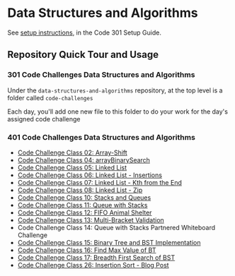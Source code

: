# Data Structures and Algorithms

See [setup instructions](https://codefellows.github.io/setup-guide/code-301/3-code-challenges), in the Code 301 Setup Guide.

## Repository Quick Tour and Usage

### 301 Code Challenges Data Structures and Algorithms

Under the `data-structures-and-algorithms` repository, at the top level is a folder called `code-challenges`

Each day, you'll add one new file to this folder to do your work for the day's assigned code challenge

### 401 Code Challenges Data Structures and Algorithms

- [Code Challenge Class 02: Array-Shift](challenges401/arrayShift/README.md)
- [Code Challenge Class 04: arrayBinarySearch](challenges401/arrayBinarySearch/README.md)
- [Code Challenge Class 05: Linked List](challenges401/linkedList/README.md)
- [Code Challenge Class 06: Linked List - Insertions](challenges401/linkedList/README.md)
- [Code Challenge Class 07: Linked List - Kth from the End](challenges401/linkedList/README.md)
- [Code Challenge Class 08: Linked List - Zip](challenges401/linkedList/README.md)
- [Code Challenge Class 10: Stacks and Queues](challenges401/stacksAndQueues/README.md)
- [Code Challenge Class 11: Queue with Stacks](challenges401/queueWithStacks/README.md)
- [Code Challenge Class 12: FIFO Animal Shelter](challenges401/fifoAnimalShelter/README.md)
- [Code Challenge Class 13: Multi-Bracket Validation](challenges401/multiBracketValidation/README.md)
- Code Challenge Class 14: Queue with Stacks Partnered Whiteboard Challenge
- [Code Challenge Class 15: Binary Tree and BST Implementation](challenges401/tree/README.md)
- [Code Challenge Class 16: Find Max Value of BT](challenges401/tree/README.md)
- [Code Challenge Class 17: Breadth First Search of BST](challenges401/tree/README.md)
- [Code Challenge Class 26: Insertion Sort - Blog Post](challenges401/insertionSort/blog.md)
